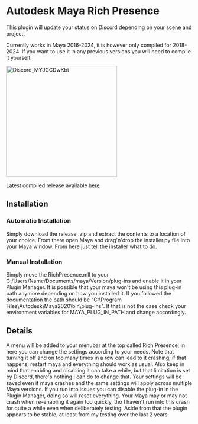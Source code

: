 # Autodesk Maya Rich Presence

This plugin will update your status on Discord depending on your scene and project.

Currently works in Maya 2016-2024, it is however only compiled for 2018-2024. If you want to use it in any previous versions you will need to compile it yourself.

<img width="300" alt="Discord_MYJCCDwKbt" src="https://user-images.githubusercontent.com/50831997/59538496-44474380-8efa-11e9-8716-8fa73f144de2.png">

Latest compiled release available [here](https://github.com/ArhasGH/Discord-Rich-Presence-For-Maya/releases/latest)

## Installation

### Automatic Installation

Simply download the release .zip and extract the contents to a location of your choice. From there open Maya and drag'n'drop the installer.py file into your Maya window. From here just tell the installer what to do.

### Manual Installation

Simply move the RichPresence.mll to your C:/Users/Name/Documents/maya/Version/plug-ins and enable it in your Plugin Manager. It is possible that your maya won't be using this plug-in path anymore depending on how you installed it. If you followed the documentation the path should be "C:\Program Files\Autodesk\Maya2020\bin\plug-ins". If that is not the case check your environment variables for MAYA_PLUG_IN_PATH and change accordingly.

## Details
A menu will be added to your menubar at the top called Rich Presence, in here you can change the settings according to your needs. Note that turning it off and on too many times in a row can lead to it crashing, if that happens, restart maya and everything should work as usual. Also keep in mind that enabling and disabling it can take a while, but that limitation is set by Discord, there's nothing I can do to change that. Your settings will be saved even if maya crashes and the same settings will apply across multiple Maya versions.
If you run into issues you can disable the plug-in in the Plugin Manager, doing so will reset everything. Your Maya may or may not crash when re-enabling it again too quickly, tho I haven't run into this crash for quite a while even when deliberately testing. Aside from that the plugin appears to be stable, at least from my testing over the last 2 years.

